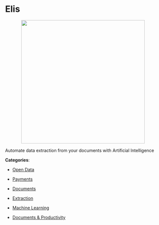 # Elis
<p align="center">
    <img width="400" src="https://raw.githubusercontent.com/apis-list/apis-list/apis/elis/logo_256x256.png" />
</p>

Automate data extraction from your documents with Artificial Intelligence



**Categories**:

- [Open Data](https://github.com/apis-list/apis-list#open-data)

- [Payments](https://github.com/apis-list/apis-list#payments)

- [Documents](https://github.com/apis-list/apis-list#documents)

- [Extraction](https://github.com/apis-list/apis-list#extraction)

- [Machine Learning](https://github.com/apis-list/apis-list#machine-learning)

- [Documents & Productivity](https://github.com/apis-list/apis-list#documents-and-productivity)



